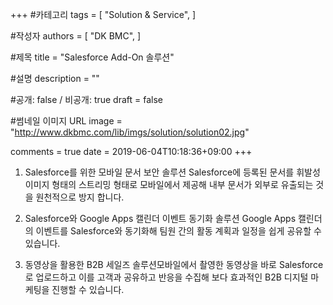 +++
#카테고리
tags = [
    "Solution & Service",
]

#작성자
authors = [
    "DK BMC",
]

#제목
title = "Salesforce Add-On 솔루션"

#설명
description = ""

#공개: false / 비공개: true
draft = false

#썸네일 이미지 URL
image = "http://www.dkbmc.com/lib/imgs/solution/solution02.jpg"

comments = true
date = 2019-06-04T10:18:36+09:00
+++

<!-- 게시글 내용 -->
 1. Salesforce를 위한 모바일 문서 보안 솔루션 Salesforce에 등록된 문서를 휘발성 이미지 형태의 스트리밍 형태로 모바일에서 제공해 내부 문서가 외부로 유출되는 것을 원천적으로 방지 합니다.

 1. Salesforce와 Google Apps 캘린더 이벤트 동기화 솔루션 Google Apps 캘린더의 이벤트를 Salesforce와 동기화해 팀원 간의 활동 계획과 일정을 쉽게 공유할 수 있습니다.

 1. 동영상을 활용한 B2B 세일즈 솔루션모바일에서 촬영한 동영상을 바로 Salesforce로 업로드하고 이를 고객과 공유하고 반응을 수집해 보다 효과적인 B2B 디지털 마케팅을 진행할 수 있습니다.